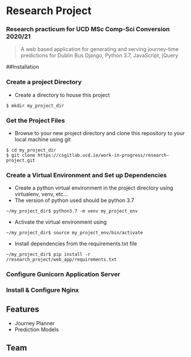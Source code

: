 # Research Project
### Research practicum for UCD MSc Comp-Sci Conversion 2020/21
>A web based application for generating and serving journey-time predictions for Dublin Bus
>Django, Python 3.7, JavaScript, jQuery

##Installation
### Create a project Directory
- Create a directory to house this project
```
$ mkdir my_project_dir
```
### Get the Project Files
- Browse to your new project directory and clone this repository to your local machine using git
```
$ cd my_project_dir
$ git clone https://csgitlab.ucd.ie/work-in-progress/research-project.git
```
### Create a Virtual Environment and Set up Dependencies
- Create a python virtual environment in the project directory using virtualenv, venv, etc...
- The version of python used should be python 3.7
```
~/my_project_dir$ python3.7 -m venv my_project_env
```
- Activate the virtual environment using
```
~/my_project_dir$ source my_project_env/bin/activate
```
- Install dependencies from the requirements.txt file
```
~/my_project_dir$ pip install -r /research_project/web_app/requirements.txt
```
### Configure Gunicorn Application Server

### Install & Configure Nginx


## Features
- Journey Planner
- Prediction Models


## Team